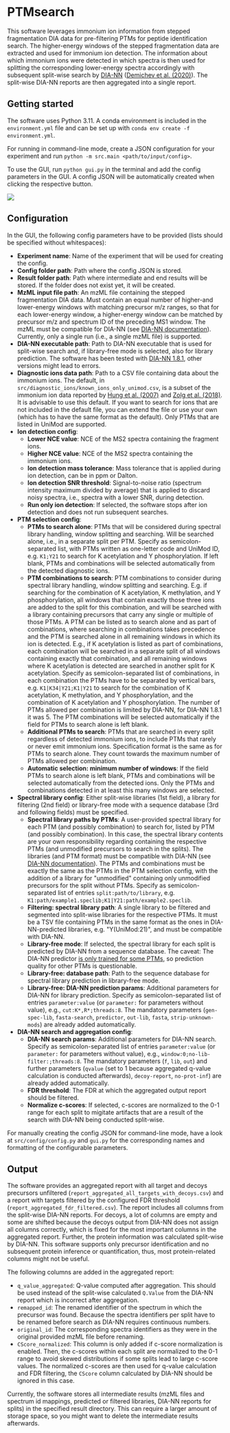 # PTMsearch

This software leverages immonium ion information from stepped fragmentation DIA data for pre-filtering PTMs for peptide identification search. The higher-energy windows of the stepped fragmentation data are extracted and used for immonium ion detection. The information about which immonium ions were detected in which spectra is then used for splitting the corresponding lower-energy spectra accordingly with subsequent split-wise search by [DIA-NN](https://github.com/vdemichev/DiaNN) ([Demichev et al. (2020)](https://doi.org/10.1038/s41592-019-0638-x)). The split-wise DIA-NN reports are then aggregated into a single report.

## Getting started

The software uses Python 3.11. A conda environment is included in the `environment.yml` file and can be set up with `conda env create -f environment.yml`.

For running in command-line mode, create a JSON configuration for your experiment and run `python -m src.main <path/to/input/config>`.

To use the GUI, run `python gui.py` in the terminal and add the config parameters in the GUI. A config JSON will be automatically created when clicking the respective button.

![](https://github.com/cschlaffner/PTMsearch/blob/main/ScreenshotGUI.png)

## Configuration

In the GUI, the following config parameters have to be provided (lists should be specified without whitespaces):
- **Experiment name**: Name of the experiment that will be used for creating the config.
- **Config folder path**: Path where the config JSON is stored.
- **Result folder path**: Path where intermediate and end results will be stored. If the folder does not exist yet, it will be created.
- **MzML input file path**: An mzML file containing the stepped fragmentation DIA data. Must contain an equal number of higher-and lower-energy windows with matching precursor m/z ranges, so that for each lower-energy window, a higher-energy window can be matched by precursor m/z and spectrum ID of the preceding MS1 window. The mzML must be compatible for DIA-NN (see [DIA-NN documentation](https://github.com/vdemichev/DiaNN/tree/719be81544c70888f65a34a07f0643ae1be59570?tab=readme-ov-file#raw-data-formats)). Currently, only a single run (i.e., a single mzML file) is supported.
- **DIA-NN executable path**: Path to DIA-NN executable that is used for split-wise search and, if library-free mode is selected, also for library prediction. The software has been tested with [DIA-NN 1.8.1](https://github.com/vdemichev/DiaNN/tree/719be81544c70888f65a34a07f0643ae1be59570), other versions might lead to errors.
- **Diagnostic ions data path**: Path to a CSV file containing data about the immonium ions. The default, in `src/diagnostic_ions/known_ions_only_unimod.csv`, is a subset of the immonium ion data reported by [Hung et al. (2007)](https://doi.org/10.1007/s00216-007-1449-y) and [Zolg et al. (2018)](https://doi.org/10.1074/mcp.tir118.000783). It is advisable to use this default. If you want to search for ions that are not included in the default file, you can extend the file or use your own (which has to have the same format as the default). Only PTMs that are listed in UniMod are supported.
- **Ion detection config**:
    - **Lower NCE value**: NCE of the MS2 spectra containing the fragment ions.
    - **Higher NCE value**: NCE of the MS2 spectra containing the immonium ions.
    - **Ion detection mass tolerance**: Mass tolerance that is applied during ion detection, can be in ppm or Dalton.
    - **Ion detection SNR threshold**: Signal-to-noise ratio (spectrum intensity maximum divided by average) that is applied to discard noisy spectra, i.e., spectra with a lower SNR, during detection.
    - **Run only ion detection**: If selected, the software stops after ion detection and does not run subsequent searches.
- **PTM selection config**:
    - **PTMs to search alone**: PTMs that will be considered during spectral library handling, window splitting and searching. Will be searched alone, i.e., in a separate split per PTM. Specify as semicolon-separated list, with PTMs written as one-letter code and UniMod ID, e.g. `K1;Y21` to search for K acetylation and Y phosphorylation. If left blank, PTMs and combinations will be selected automatically from the detected diagnostic ions.
    - **PTM combinations to search**: PTM combinations to consider during spectral library handling, window splitting and searching. E.g. if searching for the combination of K acetylation, K methylation, and Y phosphorylation, all windows that contain exactly those three ions are added to the split for this combination, and will be searched with a library containing precursors that carry any single or multiple of those PTMs. A PTM can be listed as to search alone and as part of combinations, where searching in combinations takes precedence and the PTM is searched alone in all remaining windows in which its ion is detected. E.g., if K acetylation is listed as part of combinations, each combination will be searched in a separate split of all windows containing exactly that combination, and all remaining windows where K acetylation is detected are searched in another split for K acetylation. Specify as semicolon-separated list of combinations, in each combination the PTMs have to be separated by vertical bars, e.g. `K1|K34|Y21;K1|Y21` to search for the combination of K acetylation, K methylation, and Y phosphorylation, and the combination of K acetylation and Y phosphorylation. The number of PTMs allowed per combination is limited by DIA-NN, for DIA-NN 1.8.1 it was 5. The PTM combinations will be selected automatically if the field for PTMs to search alone is left blank.
    - **Additional PTMs to search**: PTMs that are searched in every split regardless of detected immonium ions, to include PTMs that rarely or never emit immonium ions. Specification format is the same as for PTMs to search alone. They count towards the maximum number of PTMs allowed per combination.
    - **Automatic selection: minimum number of windows**: If the field PTMs to search alone is left blank, PTMs and combinations will be selected automatically from the detected ions. Only the PTMs and combinations detected in at least this many windows are selected.
 - **Spectral library config**: Either split-wise libraries (1st field), a library for filtering (2nd field) or library-free mode with a sequence database (3rd and following fields) must be specified.
    - **Spectral library paths by PTMs**: A user-provided spectral library for each PTM (and possibly combination) to search for, listed by PTM (and possibly combination). In this case, the spectral library contents are your own responsibility regarding containing the respective PTMs (and unmodified precursors to search in the splits). The libraries (and PTM format) must be compatible with DIA-NN (see [DIA-NN documentation](https://github.com/vdemichev/DiaNN/tree/719be81544c70888f65a34a07f0643ae1be59570?tab=readme-ov-file#spectral-library-formats)). The PTMs and combinations must be exactly the same as the PTMs in the PTM selection config, with the addition of a library for "unmodified" containing only unmodified precursors for the split without PTMs. Specify as semicolon-separated list of entries `split:path/to/library`, e.g. `K1:path/example1.speclib;K1|Y21:path/example2.speclib`.
    - **Filtering: spectral library path**: A single library to be filtered and segmented into split-wise libraries for the respective PTMs. It must be a TSV file containing PTMs in the same format as the ones in DIA-NN-predicted libraries, e.g. "Y(UniMod:21)", and must be compatible with DIA-NN.
    - **Library-free mode**: If selected, the spectral library for each split is predicted by DIA-NN from a sequence database. The caveat: The DIA-NN predictor [is only trained for some PTMs](https://github.com/vdemichev/DiaNN?tab=readme-ov-file#creation-of-spectral-libraries), so prediction quality for other PTMs is questionable.
    - **Library-free: database path**: Path to the sequence database for spectral library prediction in library-free mode.
    - **Library-free: DIA-NN prediction params**: Additional parameters for DIA-NN for library prediction. Specify as semicolon-separated list of entries `parameter:value` (or `parameter:` for parameters without value), e.g., `cut:K*,R*;threads:8`. The mandatory parameters (`gen-spec-lib`, `fasta-search`, `predictor`, `out-lib`, `fasta`, `strip-unknown-mods`) are already added automatically.
-  **DIA-NN search and aggregation config**:
    - **DIA-NN search params**: Additional parameters for DIA-NN search. Specify as semicolon-separated list of entries `parameter:value` (or `parameter:` for parameters without value), e.g., `window:0;no-lib-filter:;threads:8`. The mandatory parameters (`f`, `lib`, `out`) and further parameters (`qvalue` (set to 1 because aggregated q-value calculation is conducted afterwards), `decoy-report`, `no-prot-inf`) are already added automatically.
    - **FDR threshold**: The FDR at which the aggregated output report should be filtered.
    - **Normalize c-scores**: If selected, c-scores are normalized to the 0-1 range for each split to migitate artifacts that are a result of the search with DIA-NN being conducted split-wise.

For manually creating the config JSON for command-line mode, have a look at `src/config/config.py` and `gui.py` for the corresponding names and formatting of the configurable parameters.


## Output

The software provides an aggregated report with all target and decoys precursors unfiltered (`report_aggregated_all_targets_with_decoys.csv`) and a report with targets filtered by the configured FDR threshold (`report_aggregated_fdr_filtered.csv`).
The report includes all columns from the split-wise DIA-NN reports. For decoys, a lot of columns are empty and some are shifted because the decoys output from DIA-NN does not assign all columns correctly, which is fixed for the most important columns in the aggregated report. Further, the protein information was calculated split-wise by DIA-NN. This software supports only precursor identification and no subsequent protein inference or quantification, thus, most protein-related columns might not be useful.

The following columns are added in the aggregated report:
- `q_value_aggregated`: Q-value computed after aggregation. This should be used instead of the split-wise calculated `Q.Value` from the DIA-NN report which is incorrect after aggregation.
- `remapped_id`: The renamed identifier of the spectrum in which the precursor was found. Because the spectra identifiers per split have to be renamed before search as DIA-NN requires continuous numbers.
- `original_id`: The corresponding spectra identifiers as they were in the original provided mzML file before renaming.
- `CScore_normalized`: This column is only added if c-score normalization is enabled. Then, the c-scores within each split are normalized to the 0-1 range to avoid skewed distributions if some splits lead to large c-score values. The normalized c-scores are then used for q-value calculation and FDR filtering, the `CScore` column calculated by DIA-NN should be ignored in this case.

Currently, the software stores all intermediate results (mzML files and spectrum id mappings, predicted or filtered libraries, DIA-NN reports for splits) in the specified result directory. This can require a larger amount of storage space, so you might want to delete the intermediate results afterwards.
